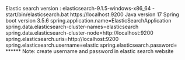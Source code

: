 Elastic search version : elasticsearch-9.1.5-windows-x86_64 - start/bin/elasticsearch.bat
https://localhost:9200
 Java version 17 
 Spring boot version 3.5.6
 spring.application.name=ElasticSearchApplication
spring.data.elasticsearch-cluster-names=elasticsearch
spring.data.elasticsearch-cluster-node=http://localhost:9200
spring.elasticsearch.uris=http://localhost:9200
spring.elasticsearch.username=elastic
spring.elasticsearch.password= ******
Note: create username and password in elastic search website
